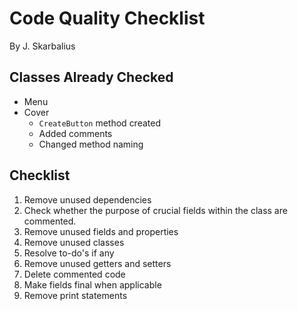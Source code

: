 # Code Quality Checklist
By J. Skarbalius

## Classes Already Checked
- Menu
- Cover
  - `CreateButton` method created
  - Added comments
  - Changed method naming

## Checklist
1. Remove unused dependencies
2. Check whether the purpose of crucial fields within the class are commented.
3. Remove unused fields and properties
4. Remove unused classes
5. Resolve to-do's if any
6. Remove unused getters and setters
7. Delete commented code
8. Make fields final when applicable
9. Remove print statements